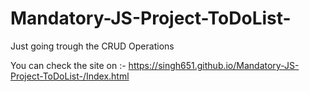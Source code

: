 # Mandatory-JS-Project-ToDoList-
Just going trough the CRUD Operations

You can check the site on :- https://singh651.github.io/Mandatory-JS-Project-ToDoList-/Index.html
